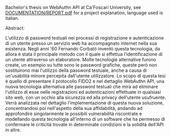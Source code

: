 Bachelor's thesis on WebAuthn API at Ca'Foscari University, see <ins>DOCUMENTATION/REPORT.pdf</ins> for a project explanation, language used is italian.

Abstract:

L'utilizzo di password testuali nei processi di registrazione e autenticazione di un utente presso un servizio web ha accompagnato internet nella sua esistenza. Negli anni '60 Fernando Corbató inventò questa tecnologia, da allora è stata il principale metodo con il quale si effettua l'identificazione di un utente attraverso un elaboratore. 
Molte tecnologie alternative furono create, un esempio su tutte sono le password grafiche, queste però non sostituirono mai l'utilizzo della password testuale, anche a causa di un'usabilità minore percepita dall'utente utilizzatore.
Lo scopo di questa tesi è quello di presentare il protocollo FIDO2 e nel dettaglio WebAuthn API, una nuova tecnologia alternativa alle password testuali che mira ad eliminare l'utilizzo di esse nelle registrazioni ed autenticazioni effettuate in qualsiasi sito web, con un occhio alla sicurezza ed alla privacy dell'utente usufruente.
Verrà analizzata nel dettaglio l'implementazione di questa nuova soluzione, concentrandosi poi nell'aspetto della sua affidabilità, andando ad approfondire singolarmente le possibili vulnerabilità riscontrate e modellando questa tecnologia all'interno di un software che ha permesso di confermare le criticità trovate in determinate condizioni e la solidità dell'API in altre.


